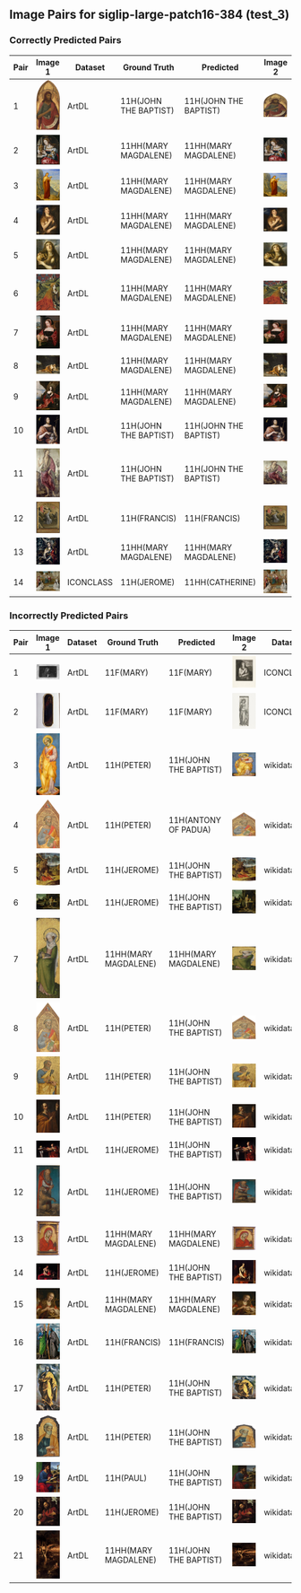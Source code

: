 ## Image Pairs for siglip-large-patch16-384 (test_3)

### Correctly Predicted Pairs

| Pair | Image 1 | Dataset | Ground Truth | Predicted | Image 2 | Dataset | Ground Truth | Predicted |
|------|---------|---------|--------------|-----------|---------|---------|--------------|-----------|
| 1 | ![Image 1](../../example/image_1_1939_1_291.jpg) | ArtDL | 11H(JOHN THE BAPTIST) | 11H(JOHN THE BAPTIST) | ![Image 2](../../example/image_2_Q20173065.jpg) | wikidata | 11H(JOHN THE BAPTIST) | 11H(JOHN THE BAPTIST) |
| 2 | ![Image 1](../../example/image_1_253669.jpg) | ArtDL | 11HH(MARY MAGDALENE) | 11HH(MARY MAGDALENE) | ![Image 2](../../example/image_2_Q20540321.jpg) | wikidata | 11HH(MARY MAGDALENE) | 11HH(MARY MAGDALENE) |
| 3 | ![Image 1](../../example/image_1_258398.jpg) | ArtDL | 11HH(MARY MAGDALENE) | 11HH(MARY MAGDALENE) | ![Image 2](../../example/image_2_Q19820268.jpg) | wikidata | 11HH(MARY MAGDALENE) | 11HH(MARY MAGDALENE) |
| 4 | ![Image 1](../../example/image_1_Q15974339.jpg) | ArtDL | 11HH(MARY MAGDALENE) | 11HH(MARY MAGDALENE) | ![Image 2](../../example/image_2_Q15974339.jpg) | wikidata | 11HH(MARY MAGDALENE) | 11HH(MARY MAGDALENE) |
| 5 | ![Image 1](../../example/image_1_Q18748614.jpg) | ArtDL | 11HH(MARY MAGDALENE) | 11HH(MARY MAGDALENE) | ![Image 2](../../example/image_2_Q18748614.jpg) | wikidata | 11HH(MARY MAGDALENE) | 11HH(MARY MAGDALENE) |
| 6 | ![Image 1](../../example/image_1_Q19925792.jpg) | ArtDL | 11HH(MARY MAGDALENE) | 11HH(MARY MAGDALENE) | ![Image 2](../../example/image_2_Q19925792.jpg) | wikidata | 11HH(MARY MAGDALENE) | 11HH(MARY MAGDALENE) |
| 7 | ![Image 1](../../example/image_1_Q20267955.jpg) | ArtDL | 11HH(MARY MAGDALENE) | 11HH(MARY MAGDALENE) | ![Image 2](../../example/image_2_Q20267955.jpg) | wikidata | 11HH(MARY MAGDALENE) | 11HH(MARY MAGDALENE) |
| 8 | ![Image 1](../../example/image_1_Q29024815.jpg) | ArtDL | 11HH(MARY MAGDALENE) | 11HH(MARY MAGDALENE) | ![Image 2](../../example/image_2_Q29024815.jpg) | wikidata | 11HH(MARY MAGDALENE) | 11HH(MARY MAGDALENE) |
| 9 | ![Image 1](../../example/image_1_Q6004260.jpg) | ArtDL | 11HH(MARY MAGDALENE) | 11HH(MARY MAGDALENE) | ![Image 2](../../example/image_2_Q6004260.jpg) | wikidata | 11HH(MARY MAGDALENE) | 11HH(MARY MAGDALENE) |
| 10 | ![Image 1](../../example/image_1_clouet_jean_francbap.jpg) | ArtDL | 11H(JOHN THE BAPTIST) | 11H(JOHN THE BAPTIST) | ![Image 2](../../example/image_2_Q30096142.jpg) | wikidata | 11H(JOHN THE BAPTIST) | 11H(JOHN THE BAPTIST) |
| 11 | ![Image 1](../../example/image_1_en-SK-A-3382.jpg) | ArtDL | 11H(JOHN THE BAPTIST) | 11H(JOHN THE BAPTIST) | ![Image 2](../../example/image_2_Q17334273.jpg) | wikidata | 11H(JOHN THE BAPTIST) | 11H(JOHN THE BAPTIST) |
| 12 | ![Image 1](../../example/image_1_en-SK-A-4006.jpg) | ArtDL | 11H(FRANCIS) | 11H(FRANCIS) | ![Image 2](../../example/image_2_Q17335839.jpg) | wikidata | 11H(FRANCIS) | 11H(FRANCIS) |
| 13 | ![Image 1](../../example/image_1_greco_el_17_1703grec.jpg) | ArtDL | 11HH(MARY MAGDALENE) | 11HH(MARY MAGDALENE) | ![Image 2](../../example/image_2_Q16589363.jpg) | wikidata | 11HH(MARY MAGDALENE) | 11HH(MARY MAGDALENE) |
| 14 | ![Image 1](../../example/image_1_IIHIM_RIJKS_-649904531.jpg) | ICONCLASS | 11H(JEROME) | 11HH(CATHERINE) | ![Image 2](../../example/image_2_Q17328232.jpg) | wikidata | 11H(JEROME) | 11HH(CATHERINE) |

### Incorrectly Predicted Pairs

| Pair | Image 1 | Dataset | Ground Truth | Predicted | Image 2 | Dataset | Ground Truth | Predicted |
|------|---------|---------|--------------|-----------|---------|---------|--------------|-----------|
| 1 | ![Image 1](../../example/image_1_ICCD3163621_13815-H.jpg) | ArtDL | 11F(MARY) | 11F(MARY) | ![Image 2](../../example/image_2_IIHIM_RIJKS_1401436342.jpg) | ICONCLASS | 11HH(MARY MAGDALENE) | 11HH(MARY MAGDALENE) |
| 2 | ![Image 1](../../example/image_1_ICCD3710537_375754.jpg) | ArtDL | 11F(MARY) | 11F(MARY) | ![Image 2](../../example/image_2_IIHIM_RIJKS_1827277148.jpg) | ICONCLASS | 11HH(CATHERINE) | 11HH(CATHERINE) |
| 3 | ![Image 1](../../example/image_1_1939_1_80.jpg) | ArtDL | 11H(PETER) | 11H(JOHN THE BAPTIST) | ![Image 2](../../example/image_2_Q20173671.jpg) | wikidata | 11H(PETER) | 11H(PETER) |
| 4 | ![Image 1](../../example/image_1_1950_11_1_a.jpg) | ArtDL | 11H(PETER) | 11H(ANTONY OF PADUA) | ![Image 2](../../example/image_2_Q20173413.jpg) | wikidata | 11H(PETER) | 11H(PETER) |
| 5 | ![Image 1](../../example/image_1_253141.jpg) | ArtDL | 11H(JEROME) | 11H(JOHN THE BAPTIST) | ![Image 2](../../example/image_2_Q3947314.jpg) | wikidata | 11H(JEROME) | 11H(JEROME) |
| 6 | ![Image 1](../../example/image_1_Q17335796.jpg) | ArtDL | 11H(JEROME) | 11H(JOHN THE BAPTIST) | ![Image 2](../../example/image_2_Q17335796.jpg) | wikidata | 11H(JEROME) | 11H(JEROME) |
| 7 | ![Image 1](../../example/image_1_Q19926040.jpg) | ArtDL | 11HH(MARY MAGDALENE) | 11HH(MARY MAGDALENE) | ![Image 2](../../example/image_2_Q19926040.jpg) | wikidata | 11HH(MARY MAGDALENE) | 11HH(CATHERINE) |
| 8 | ![Image 1](../../example/image_1_Q20173413.jpg) | ArtDL | 11H(PETER) | 11H(JOHN THE BAPTIST) | ![Image 2](../../example/image_2_Q20173413.jpg) | wikidata | 11H(PETER) | 11H(PETER) |
| 9 | ![Image 1](../../example/image_1_Q20173883.jpg) | ArtDL | 11H(PETER) | 11H(JOHN THE BAPTIST) | ![Image 2](../../example/image_2_Q20173883.jpg) | wikidata | 11H(PETER) | 11H(PETER) |
| 10 | ![Image 1](../../example/image_1_Q21283213.jpg) | ArtDL | 11H(PETER) | 11H(JOHN THE BAPTIST) | ![Image 2](../../example/image_2_Q21283213.jpg) | wikidata | 11H(PETER) | 11H(PAUL) |
| 11 | ![Image 1](../../example/image_1_Q2715177.jpg) | ArtDL | 11H(JEROME) | 11H(JOHN THE BAPTIST) | ![Image 2](../../example/image_2_Q2715177.jpg) | wikidata | 11H(JEROME) | 11H(JEROME) |
| 12 | ![Image 1](../../example/image_1_Q27981491.jpg) | ArtDL | 11H(JEROME) | 11H(JOHN THE BAPTIST) | ![Image 2](../../example/image_2_Q27981491.jpg) | wikidata | 11H(JEROME) | 11H(JEROME) |
| 13 | ![Image 1](../../example/image_1_Q29477236.jpg) | ArtDL | 11HH(MARY MAGDALENE) | 11HH(MARY MAGDALENE) | ![Image 2](../../example/image_2_Q29477236.jpg) | wikidata | 11HH(MARY MAGDALENE) | 11HH(CATHERINE) |
| 14 | ![Image 1](../../example/image_1_Q510799.jpg) | ArtDL | 11H(JEROME) | 11H(JOHN THE BAPTIST) | ![Image 2](../../example/image_2_Q510799.jpg) | wikidata | 11H(JEROME) | 11H(JEROME) |
| 15 | ![Image 1](../../example/image_1_Q55102676.jpg) | ArtDL | 11HH(MARY MAGDALENE) | 11HH(MARY MAGDALENE) | ![Image 2](../../example/image_2_Q55102676.jpg) | wikidata | 11HH(MARY MAGDALENE) | 11HH(CATHERINE) |
| 16 | ![Image 1](../../example/image_1_Q5841454.jpg) | ArtDL | 11H(FRANCIS) | 11H(FRANCIS) | ![Image 2](../../example/image_2_Q5841454.jpg) | wikidata | 11H(FRANCIS) | 11H(PETER) |
| 17 | ![Image 1](../../example/image_1_Q9073676.jpg) | ArtDL | 11H(PETER) | 11H(JOHN THE BAPTIST) | ![Image 2](../../example/image_2_Q9073676.jpg) | wikidata | 11H(PETER) | 11H(PETER) |
| 18 | ![Image 1](../../example/image_1___EX_1000788252_18423.jpg) | ArtDL | 11H(PETER) | 11H(JOHN THE BAPTIST) | ![Image 2](../../example/image_2_Q20172983.jpg) | wikidata | 11H(PETER) | 11H(PETER) |
| 19 | ![Image 1](../../example/image_1___EX_1152601724_1326629351.jpg) | ArtDL | 11H(PAUL) | 11H(JOHN THE BAPTIST) | ![Image 2](../../example/image_2_Q26699346.jpg) | wikidata | 11H(PAUL) | 11H(JEROME) |
| 20 | ![Image 1](../../example/image_1_hemessen_jan_stjerom.jpg) | ArtDL | 11H(JEROME) | 11H(JOHN THE BAPTIST) | ![Image 2](../../example/image_2_Q114744953.jpg) | wikidata | 11H(JEROME) | 11H(JEROME) |
| 21 | ![Image 1](../../example/image_1_tintoret_3b_3ground_5maryma.jpg) | ArtDL | 11HH(MARY MAGDALENE) | 11H(JOHN THE BAPTIST) | ![Image 2](../../example/image_2_Q11769022.jpg) | wikidata | 11HH(MARY MAGDALENE) | 11H(JEROME) |
